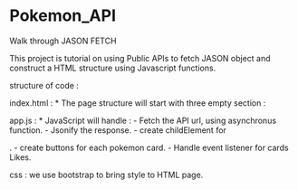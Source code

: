 # Pokemon_API
Walk through JASON FETCH

This project is tutorial on using Public APIs to fetch JASON object and construct a HTML structure using Javascript functions.

structure of code : 

index.html : 
    * The page structure will start with three empty section :
        <head></head> 
        <main></main>
        <footer></footer>

app.js : 
    * JavaScript will handle :
        - Fetch the API url, using asynchronus function.
        - Jsonify the response.
        - create childElement for <main>.
        - create buttons for each pokemon card. 
        - Handle event listener for cards Likes.

css :
    we use bootstrap to bring style to HTML page.